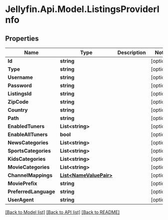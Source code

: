 
# Jellyfin.Api.Model.ListingsProviderInfo

## Properties

Name | Type | Description | Notes
------------ | ------------- | ------------- | -------------
**Id** | **string** |  | [optional] 
**Type** | **string** |  | [optional] 
**Username** | **string** |  | [optional] 
**Password** | **string** |  | [optional] 
**ListingsId** | **string** |  | [optional] 
**ZipCode** | **string** |  | [optional] 
**Country** | **string** |  | [optional] 
**Path** | **string** |  | [optional] 
**EnabledTuners** | **List&lt;string&gt;** |  | [optional] 
**EnableAllTuners** | **bool** |  | [optional] 
**NewsCategories** | **List&lt;string&gt;** |  | [optional] 
**SportsCategories** | **List&lt;string&gt;** |  | [optional] 
**KidsCategories** | **List&lt;string&gt;** |  | [optional] 
**MovieCategories** | **List&lt;string&gt;** |  | [optional] 
**ChannelMappings** | [**List&lt;NameValuePair&gt;**](NameValuePair.md) |  | [optional] 
**MoviePrefix** | **string** |  | [optional] 
**PreferredLanguage** | **string** |  | [optional] 
**UserAgent** | **string** |  | [optional] 

[[Back to Model list]](../README.md#documentation-for-models)
[[Back to API list]](../README.md#documentation-for-api-endpoints)
[[Back to README]](../README.md)


